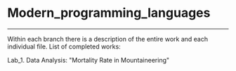 # Modern_programming_languages
- - - - - - - - - -
Within each branch there is a description of the entire work and each individual file.
List of completed works:

Lab_1. Data Analysis: "Mortality Rate in Mountaineering"
